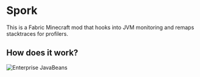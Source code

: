 # Spork

This is a Fabric Minecraft mod that hooks into JVM monitoring and remaps stacktraces for profilers.

## How does it work?

![Enterprise JavaBeans](http://www.comscigate.com/gifs/duke/duke_ejb2.gif)